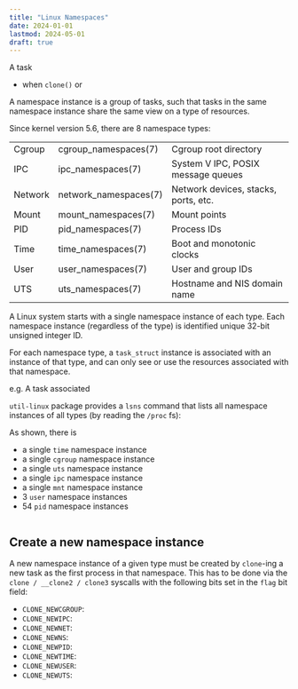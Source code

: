```yaml
---
title: "Linux Namespaces"
date: 2024-01-01
lastmod: 2024-05-01
draft: true
---
```


A task 

- when `clone()` or 

A namespace instance is a group of tasks, such that tasks in the same namespace instance share the same view on a type of resources.

Since kernel version 5.6, there are 8 namespace types:

|         |                       |                                      |
|---------|-----------------------|--------------------------------------|
| Cgroup  | cgroup_namespaces(7)  | Cgroup root directory                |
| IPC     | ipc_namespaces(7)     | System V IPC, POSIX message queues   |
| Network | network_namespaces(7) | Network devices, stacks, ports, etc. |
| Mount   | mount_namespaces(7)   | Mount points                         |
| PID     | pid_namespaces(7)     | Process IDs                          |
| Time    | time_namespaces(7)    | Boot and monotonic clocks            |
| User    | user_namespaces(7)    | User and group IDs                   |
| UTS     | uts_namespaces(7)     | Hostname and NIS domain name         |


A Linux system starts with a single namespace instance of each type.
Each namespace instance (regardless of the type) is identified unique 32-bit unsigned integer ID.

For each namespace type, a `task_struct` instance is associated with an instance of that type,
and can only see or use the resources associated with that namespace.

e.g. A task associated 

`util-linux` package provides a `lsns` command that lists all namespace instances of all types (by reading the `/proc` fs):

As shown, there is 
- a single `time` namespace instance
- a single `cgroup` namespace instance
- a single `uts` namespace instance 
- a single `ipc` namespace instance
- a single `mnt` namespace instance
- 3 `user` namespace instances
- 54 `pid` namespace instances

```sh
```

## Create a new namespace instance

A new namespace instance of a given type must be created by `clone`-ing a new task as the first process in that namespace.
This has to be done via the `clone / __clone2 / clone3` syscalls with the following bits set in the `flag` bit field:
- `CLONE_NEWCGROUP`: 
- `CLONE_NEWIPC`: 
- `CLONE_NEWNET`: 
- `CLONE_NEWNS`: 
- `CLONE_NEWPID`: 
- `CLONE_NEWTIME`: 
- `CLONE_NEWUSER`: 
- `CLONE_NEWUTS`: 